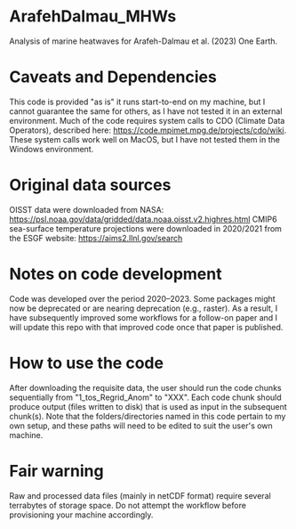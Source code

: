 # ArafehDalmau_MHWs
Analysis of marine heatwaves for Arafeh-Dalmau et al. (2023) One Earth.

# Caveats and Dependencies
This code is provided "as is" it runs start-to-end on my machine, but I cannot guarantee the same for others, as I have not tested it in an external environment.
Much of the code requires system calls to CDO (Climate Data Operators), described here: https://code.mpimet.mpg.de/projects/cdo/wiki. These system calls work well on MacOS, but I have not tested them in the Windows environment.

# Original data sources
OISST data were downloaded from NASA: https://psl.noaa.gov/data/gridded/data.noaa.oisst.v2.highres.html
CMIP6 sea-surface temperature projections were downloaded in 2020/2021 from the ESGF website: https://aims2.llnl.gov/search 

# Notes on code development
Code was developed over the period 2020–2023. Some packages might now be deprecated or are nearing deprecation (e.g., raster). As a result, I have subsequently improved some workflows for a follow-on paper and I will update this repo with that improved code once that paper is published.

# How to use the code
After downloading the requisite data, the user should run the code chunks sequentially from "1_tos_Regrid_Anom" to "XXX". Each code chunk should produce output (files written to disk) that is used as input in the subsequent chunk(s).
Note that the folders/directories named in this code pertain to my own setup, and these paths will need to be edited to suit the user's own machine.

# Fair warning
Raw and processed data files (mainly in netCDF format) require several terrabytes of storage space. Do not attempt the workflow before provisioning your machine accordingly.
